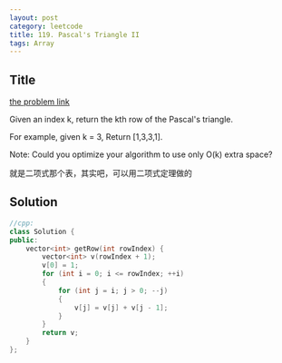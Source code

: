 ```yaml
---
layout: post
category: leetcode
title: 119. Pascal's Triangle II
tags: Array
---
```

## Title
[the problem link](https://leetcode.com/problems/pascals-triangle-ii/description/)

Given an index k, return the kth row of the Pascal's triangle.

For example, given k = 3,
Return [1,3,3,1].

Note:
Could you optimize your algorithm to use only O(k) extra space?

就是二项式那个表，其实吧，可以用二项式定理做的

## Solution
```c++
//cpp:
class Solution {
public:
	vector<int> getRow(int rowIndex) {
		vector<int> v(rowIndex + 1);
		v[0] = 1;
		for (int i = 0; i <= rowIndex; ++i)
		{
			for (int j = i; j > 0; --j)
			{
				v[j] = v[j] + v[j - 1];
			}
		}
		return v;
	}
};
```
